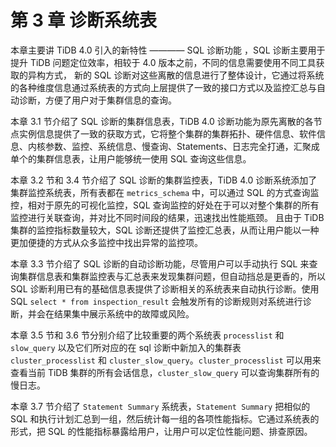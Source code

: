 # 第 3 章 诊断系统表

本章主要讲 TiDB 4.0 引入的新特性 ———— SQL 诊断功能 ，SQL 诊断主要用于提升 TiDB 问题定位效率，相较于 4.0 版本之前，不同的信息需要使用不同工具获取的异构方式，
新的 SQL 诊断对这些离散的信息进行了整体设计，它通过将系统的各种维度信息通过系统表的方式向上层提供了一致的接口方式以及监控汇总与自动诊断，方便了用户对于集群信息的查询。

本章 3.1 节介绍了 SQL 诊断的集群信息表，TiDB 4.0 诊断功能为原先离散的各节点实例信息提供了一致的获取方式，它将整个集群的集群拓扑、硬件信息、软件信息、内核参数、监控、系统信息、慢查询、Statements、日志完全打通，汇聚成单个的集群信息表，让用户能够统一使用 SQL 查询这些信息。

本章 3.2 节和 3.4 节介绍了 SQL 诊断的集群监控表，TiDB 4.0 诊断系统添加了集群监控系统表，所有表都在 `metrics_schema` 中，可以通过 SQL 的方式查询监控，相对于原先的可视化监控，SQL 查询监控的好处在于可以对整个集群的所有监控进行关联查询，并对比不同时间段的结果，迅速找出性能瓶颈。
且由于 TiDB 集群的监控指标数量较大，SQL 诊断还提供了监控汇总表，从而让用户能以一种更加便捷的方式从众多监控中找出异常的监控项。

本章 3.3 节介绍了 SQL 诊断的自动诊断功能，尽管用户可以手动执行 SQL 来查询集群信息表和集群监控表与汇总表来发现集群问题，但自动挡总是更香的，所以 SQL 诊断利用已有的基础信息表提供了诊断相关的系统表来自动执行诊断。使用 SQL `select * from inspection_result` 会触发所有的诊断规则对系统进行诊断，并会在结果集中展示系统中的故障或风险。

本章 3.5 节和 3.6 节分别介绍了比较重要的两个系统表 `processlist` 和 `slow_query` 以及它们所对应的在 sql 诊断中新加入的集群表 `cluster_processlist` 和 `cluster_slow_query`。`cluster_processlist` 可以用来查看当前 TiDB 集群的所有会话信息，`cluster_slow_query` 可以查询集群所有的慢日志。

本章 3.7 节介绍了 `Statement Summary` 系统表，`Statement Summary` 把相似的 SQL 和执行计划汇总到一组，然后统计每一组的各项性能指标。它通过系统表的形式，把 SQL 的性能指标暴露给用户，让用户可以定位性能问题、排查原因。
